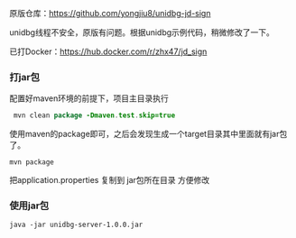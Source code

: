 原版仓库：https://github.com/yongjiu8/unidbg-jd-sign

unidbg线程不安全，原版有问题。根据unidbg示例代码，稍微修改了一下。

已打Docker：https://hub.docker.com/r/zhx47/jd_sign
### 打jar包
配置好maven环境的前提下，项目主目录执行
````java
 mvn clean package -Dmaven.test.skip=true  
````
使用maven的package即可，之后会发现生成一个target目录其中里面就有jar包了。
```
mvn package
```

把application.properties 复制到 jar包所在目录 方便修改

### 使用jar包
```
java -jar unidbg-server-1.0.0.jar 
```

